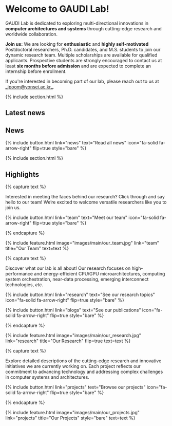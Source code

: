 ---
---

# Welcome to GAUDI Lab!

GAUDI Lab is dedicated to exploring multi-directional innovations in **computer architectures and systems** through cutting-edge research and worldwide collaboration.

**Join us:** We are looking for **enthusiastic** and **highly self-motivated** Postdoctoral researchers, Ph.D. candidates, and M.S. students to join our dynamic research team. Multiple scholarships are available for qualified applicants.
Prospective students are strongly encouraged to contact us at least **six months before admission** and are expected to complete an internship before enrollment.

If you're interested in becoming part of our lab, please reach out to us at [_ipoom@yonsei.ac.kr_](mailto:ipoom@yonsei.ac.kr).

{% include section.html %}

## Latest news

## News

<!--
  {% assign sorted_news = site.data.news | sort: "date" | reverse %}
    {% for post in sorted_news limit:3 %}
    
  <div class="news-card">
    <div class="news-header">
        <span class="news-title">{{ post.title }}</span>
        <span class="news-date">{% include icon.html icon="fa-regular fa-calendar" %} {{ post.date | date: "%B %d, %Y" }} </span>
    </div>
    <div class="news-description">
        {{ post.description }} 
            {% if post.url %}
            <a href="{{ post.url }}" target="_blank">More...</a>
            {% endif %}
    </div>
  </div>
-->

{%
  include button.html
  link="news"
  text="Read all news"
  icon="fa-solid fa-arrow-right"
  flip=true
  style="bare"
%}

<!--
**[25.09]** **Jaehun Kim** has joined our lab as a PhD student. Welcome aboard!

**[25.08]** **Suhyeok Oh** has joined our lab as an undergraduate research intern. Welcome aboard!

**[25.07]** Our paper, *"Re-architecting End-host Networking with CXL: Coherence, Memory, and Offloading,"* has been accepted to the IEEE/ACM International Symposium on Microarchitecture **(MICRO, NRF BK21+ IF: 4)**. 

**[25.07]** **Seonghun Jeong** has joined our lab as an undergraduate research intern. Welcome aboard!

**[24.06]** Our paper, *"Time Series Machine Learning Models for Precise SSD Access Latency Prediction,"* has been accepted to the IEEE Computer Architecture Letters **(CAL, SCI(E) Q4)**. 

**[24.05]** Our research proposal, *"AI Semiconductor Innovation Lab (Yonsei University),"* has been accepted by the Institute for Information & communication Technology Planning & evaluation **(IITP)**.

**[24.05]** Our research proposal, *"Basic Research Laboratory for Energy-Efficient, General-Purpose Multi-Modal AI with Heterogeneous Computing Accelerators,"* has been accepted by the National Research Foundation of Korea **(NRF)**.

**[25.03]** Our paper, *"A4: Microarchitecture-Aware LLC Management for Datacenter Servers with Emerging I/O Devices,"* has been accepted to the ACM/IEEE International Symposium on Computer Architecture **(ISCA, NRF BK21+ IF: 4)**. 

**[25.03]** Our paper, *"UPP: Universal Predicate Pushdown to Smart Storage,"* has been accepted to the ACM/IEEE International Symposium on Computer Architecture **(ISCA, NRF BK21+ IF: 4)**. 

**[25.03]** **Yeonwoo Choi** has joined our lab as an undergraduate research intern. Welcome aboard!

**[25.03]** Our paper, *"Intel® In-Memory Analytics Accelerator: Performance Characterization and Guidelines,"* has been accepted to the IEEE International Symposium on Performance Analysis of Systems and Software **(ISPASS, NRF BK21+ IF: 1)** and nominated for **the Best Paper award**. 

**[25.03]** **Junhwan Lee** has joined our lab as a PhD student. Welcome aboard!

**[25.01]** **Jaehun Kim**, **Seongjun Hong**, **Eeyeon Goo** have joined our lab as undergraduate research interns. Welcome aboard!

**[24.11]** Our paper, *"Marching Page Walks: Batching and Concurrent Page Table Walks for Enhancing GPU Throughput,"* has been accepted to the IEEE International Symposium on High-Performance Computer Architecture **(HPCA, NRF BK21+ IF: 4)**. 

**[24.11]** Our paper, *"Warped-Compaction: Maximizing GPU Register File Bandwidth Utilization via Operand Compaction,"* has been accepted to the IEEE International Symposium on High-Performance Computer Architecture **(HPCA, NRF BK21+ IF: 4)**. 

**[24.07]** Our paper, *"Demystifying a CXL Type-2 Device: A Heterogeneous Cooperative Computing Perspective,"* has been accepted to the IEEE/ACM International Symposium on Microarchitecture **(MICRO, NRF BK21+ IF: 4)**. 

**[24.07]** **Junhwan Lee** has joined our lab as an undergraduate research intern. Welcome aboard!

**[24.04]** Our research proposal, *"Development of CXL-based PNM Architecture and Simulation Platform for LLM Acceleration,"* has been accepted by the Korea Evaluation Institute of Industrial Technology **(KEIT)**.

**[24.03]** Our paper, *"Intel Accelerators Ecosystem: An SoC-Oriented Perspective : Industry Product,"* has been accepted to the ACM/IEEE International Symposium on Computer Architecture **(ISCA, NRF BK21+ IF: 4)**. 

**[24.03]** Our paper, *"HAL: Hardware-assisted Load Balancing for Energy-efficient SNIC-Host Cooperative Computing,"* has been accepted to the ACM/IEEE International Symposium on Computer Architecture **(ISCA, NRF BK21+ IF: 4)**.

**[24.03]** **Dr. Ipoom Jeong** has joined the Department of System Semiconductor Engineering as an Assistant Professor, and **GAUDI Lab** is embarking on an exciting journey to explore innovative and intriguing computer architectures and systems!
-->

{% include section.html %}

## Highlights


{% capture text %}

Interested in meeting the faces behind our research? Click through and say hello to our team! We’re excited to welcome versatile researchers like you to join us.

{%
  include button.html
  link="team"
  text="Meet our team"
  icon="fa-solid fa-arrow-right"
  flip=true
  style="bare"
%}

{% endcapture %}

{%
  include feature.html
  image="images/main/our_team.jpg"
  link="team"
  title="Our Team"
  text=text
%}


{% capture text %}

Discover what our lab is all about! Our research focuses on high-performance and energy-efficient CPU/GPU microarchitectures, computing system orchestration, near-data processing, emerging interconnect technologies, _etc_.

{%
  include button.html
  link="research"
  text="See our research topics"
  icon="fa-solid fa-arrow-right"
  flip=true
  style="bare"
%}

{%
  include button.html
  link="blogs"
  text="See our publications"
  icon="fa-solid fa-arrow-right"
  flip=true
  style="bare"
%}

{% endcapture %}

{%
  include feature.html
  image="images/main/our_research.jpg"
  link="research"
  title="Our Research"
  flip=true
  text=text
%}


{% capture text %}

Explore detailed descriptions of the cutting-edge research and innovative initiatives we are currently working on. Each project reflects our commitment to advancing technology and addressing complex challenges in computer systems and architectures.

{%
  include button.html
  link="projects"
  text="Browse our projects"
  icon="fa-solid fa-arrow-right"
  flip=true
  style="bare"
%}

{% endcapture %}

{%
  include feature.html
  image="images/main/our_projects.jpg"
  link="projects"
  title="Our Projects"
  style="bare"
  text=text
%}
